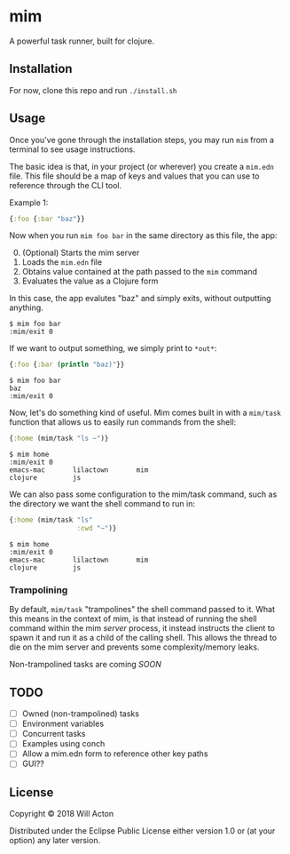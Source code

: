 # mim

A powerful task runner, built for clojure.

## Installation

For now, clone this repo and run `./install.sh`

## Usage

Once you've gone through the installation steps, you may run `mim` from a
terminal to see usage instructions.

The basic idea is that, in your project (or wherever) you create a `mim.edn`
file. This file should be a map of keys and values that you can use to reference
through the CLI tool.

Example 1:

```clojure
{:foo {:bar "baz"}}
```

Now when you run `mim foo bar` in the same directory as this file, the app:

0. (Optional) Starts the mim server
1. Loads the `mim.edn` file
2. Obtains value contained at the path passed to the `mim` command
3. Evaluates the value as a Clojure form

In this case, the app evalutes "baz" and simply exits, without outputting
anything.

```
$ mim foo bar
:mim/exit 0
```

If we want to output something, we simply print to `*out*`:

```clojure
{:foo {:bar (println "baz)"}}
```

```
$ mim foo bar
baz
:mim/exit 0
```

Now, let's do something kind of useful. Mim comes built in with a `mim/task`
function that allows us to easily run commands from the shell:

```clojure
{:home (mim/task "ls ~")}
```

```
$ mim home
:mim/exit 0
emacs-mac       lilactown       mim
clojure         js       
```

We can also pass some configuration to the mim/task command, such as the
directory we want the shell command to run in:

```clojure
{:home (mim/task "ls"
                 :cwd "~")}
```

```
$ mim home
:mim/exit 0
emacs-mac       lilactown       mim
clojure         js       
```

### Trampolining

By default, `mim/task` "trampolines" the shell command passed to it. What this
means in the context of mim, is that instead of running the shell command within
the mim _server_ process, it instead instructs the client to spawn it and run it
as a child of the calling shell. This allows the thread to die on the mim server
and prevents some complexity/memory leaks.

Non-trampolined tasks are coming *SOON*

## TODO

 - [ ] Owned (non-trampolined) tasks
 - [ ] Environment variables
 - [ ] Concurrent tasks
 - [ ] Examples using conch
 - [ ] Allow a mim.edn form to reference other key paths
 - [ ] GUI??

## License

Copyright © 2018 Will Acton

Distributed under the Eclipse Public License either version 1.0 or (at
your option) any later version.
